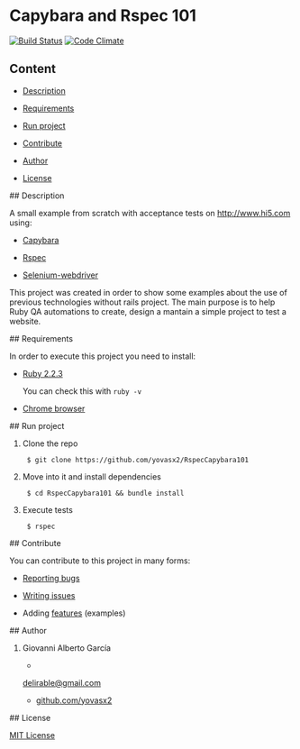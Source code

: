 # Capybara and Rspec 101

[![Build Status](https://travis-ci.org/yovasx2/RspecCapybara101.svg?branch=master)](https://travis-ci.org/yovasx2/RspecCapybara101)
[![Code Climate](https://codeclimate.com/github/yovasx2/RspecCapybara101/badges/gpa.svg)](https://codeclimate.com/github/yovasx2/RspecCapybara101)

## Content

* [Description](#description)

* [Requirements](#requirements)

* [Run project](#run-project)

* [Contribute](#contribute)

* [Author](#author)

* [License](#license)

<a name="description"/>
## Description

A small example from scratch with acceptance tests on http://www.hi5.com using:

* [Capybara](https://github.com/jnicklas/capybara)

* [Rspec](https://github.com/rspec/rspec)

* [Selenium-webdriver](https://github.com/SeleniumHQ/selenium/tree/master/rb)

This project was created in order to show some examples about the use of previous technologies without rails project. The main purpose is to help Ruby QA automations to create, design a mantain a simple project to test a website. 

<a name="requirements"/>
## Requirements

In order to execute this project you need to install: 

* [Ruby 2.2.3](https://www.ruby-lang.org/es/news/2015/08/18/ruby-2-2-3-released/)

  You can check this with `ruby -v`

* [Chrome browser](https://www.google.com.mx/chrome/browser/desktop/)

<a name="run-project"/>
## Run project

1. Clone the repo

    	$ git clone https://github.com/yovasx2/RspecCapybara101

2. Move into it and install dependencies

		$ cd RspecCapybara101 && bundle install

3. Execute tests

		$ rspec


<a name="contribute"/>
## Contribute

You can contribute to this project in many forms:

* [Reporting bugs](https://github.com/yovasx2/RspecCapybara101/issues)

* [Writing issues](https://github.com/yovasx2/RspecCapybara101/issues)

* Adding [features](https://github.com/yovasx2/RspecCapybara101/pulls) (examples)

<a name="author"/>
## Author

1. Giovanni Alberto García 

    * <a href="mailto:delirable@gmail.com">
    delirable@gmail.com</a>

    * [github.com/yovasx2](http://github.com/yovasx2)

<a name="license"/>
## License

[MIT License](http://choosealicense.com/licenses/mit/)
